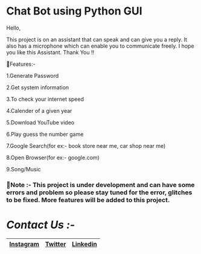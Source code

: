 # Chat Bot using Python GUI
Hello, 

This project is on an assistant that can speak and can give you a reply. It also has a microphone which can enable you to communicate freely. I hope you like this Assistant. Thank You !!

📌Features:-

1.Generate Password

2.Get system information

3.To check your internet speed

4.Calender of a given year

5.Download YouTube video

6.Play guess the number game

7.Google Search(for ex:- book store near me, car shop near me)

8.Open Browser(for ex:- google.com)

9.Song/Music

### 📌Note :-  This project is under development and can have some errors and problem so please stay tuned for the error, glitches to be fixed. More features will be added to this project. 

# *Contact Us :-*


|[Instagram](https://instagram.com/universal_coder)|[Twitter](https://twitter.com/LondheAaryan)|[Linkedin](https://www.linkedin.com/in/aaryan-r-londhe-0a1809179/)|
|-|-|-|
